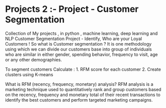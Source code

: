 # Projects 2 :- Project - Customer Segmentation 

Collection of My projects , in python , machine learning, deep learning and NLP
Customer Segmentation Project - Identify, Who are your Loyal Customers !
So what is Customer segmentation ?
It is one methodology using which we can divide our customers base into group of individuals who are similar in either gender, 
spending behavior, frequency to visit, age or any other demographies.

To segment customers  Calculate :
    1. RFM score for each customer
    2. Create clusters using K-means

What is RFM (recency, frequency, monetary) analysis? 
RFM analysis is a marketing technique used to quantitatively rank and group customers based on the recency, 
frequency and monetary total of their recent transactions to identify the best customers 
and perform targeted marketing campaigns.
